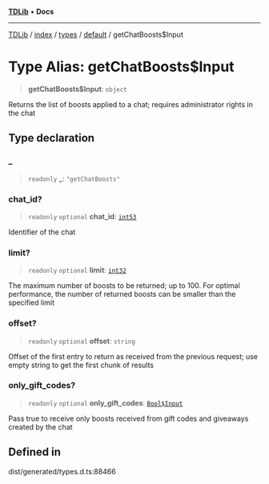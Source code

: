 [**TDLib**](../../../../../../README.md) • **Docs**

***

[TDLib](../../../../../../modules.md) / [index](../../../../../README.md) / [types](../../../README.md) / [default](../README.md) / getChatBoosts$Input

# Type Alias: getChatBoosts$Input

> **getChatBoosts$Input**: `object`

Returns the list of boosts applied to a chat; requires administrator rights in the chat

## Type declaration

### \_

> `readonly` **\_**: `"getChatBoosts"`

### chat\_id?

> `readonly` `optional` **chat\_id**: [`int53`](int53-1.md)

Identifier of the chat

### limit?

> `readonly` `optional` **limit**: [`int32`](int32-1.md)

The maximum number of boosts to be returned; up to 100. For optimal performance, the number of returned boosts can be smaller than the specified limit

### offset?

> `readonly` `optional` **offset**: `string`

Offset of the first entry to return as received from the previous request; use empty string to get the first chunk of results

### only\_gift\_codes?

> `readonly` `optional` **only\_gift\_codes**: [`Bool$Input`](Bool$Input.md)

Pass true to receive only boosts received from gift codes and giveaways created by the chat

## Defined in

dist/generated/types.d.ts:88466
